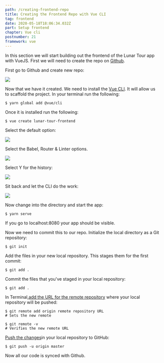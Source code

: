 ```yaml
---
path: /creating-frontend-repo
title: Creating the Frontend Repo with Vue CLI
tag: frontend
date: 2020-05-18T18:06:34.032Z
part: Setup frontend
chapter: Vue cli
postnumber: 21
framework: vue
---
```


In this section we will start building out the frontend of the Lunar Tour app with VueJS. First we will need to create the repo on [Github](https://github.com).

First go to Github and create new repo:

![](/uploads/github_step.png)

Now that we have it created. We need to install the [Vue CLI](https://cli.vuejs.org/). It will allow us to scaffold the project. In your terminal run the following:

```
$ yarn global add @vue/cli
```

Once it is installed run the following:

```
$ vue create lunar-tour-frontend
```

Select the default option:

![](/uploads/step_1.png)

Select the Babel, Router & Linter options.

![](/uploads/step_2.png)

Select Y for the history:

![](/uploads/step_3.png)

Sit back and let the CLI do the work:

![](/uploads/step_5.png)

Now change into the directory and start the app:

```
$ yarn serve
```

If you go to localhost:8080 your app should be visible.

Now we need to commit this to our repo. Initialize the local directory as a Git repository:

```
$ git init
```

Add the files in your new local repository. This stages them for the first commit:

```
$ git add .
```

Commit the files that you've staged in your local repository:

```
$ git add .
```

In Terminal,[add the URL for the remote repository](https://help.github.com/en/articles/adding-a-remote) where your local repository will be pushed:

```
$ git remote add origin remote repository URL
# Sets the new remote

$ git remote -v
# Verifies the new remote URL
```

[Push the changes](https://help.github.com/en/articles/pushing-commits-to-a-remote-repository)in your local repository to GitHub:

```
$ git push -u origin master
```

Now all our code is synced with Github.
